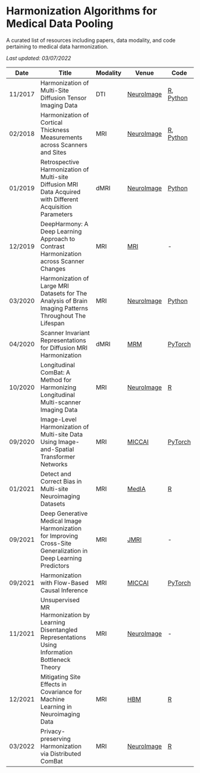 # Harmonization Algorithms for Medical Data Pooling
A curated list of resources including papers, data modality, and code pertaining to medical data harmonization.


*Last updated: 03/07/2022*

|Date|Title|Modality|Venue|Code|
|---|---|---|---|---|
|11/2017|Harmonization of Multi-Site Diffusion Tensor Imaging Data| DTI |[NeuroImage](https://doi.org/10.1016/j.neuroimage.2017.08.047)| [R](https://github.com/Jfortin1/ComBatHarmonization), [Python](https://github.com/Jfortin1/neuroCombat) |
|02/2018|Harmonization of Cortical Thickness Measurements across Scanners and Sites| MRI |[NeuroImage](https://doi.org/10.1016/j.neuroimage.2017.11.024)| [R](https://github.com/Jfortin1/ComBatHarmonization), [Python](https://github.com/Jfortin1/neuroCombat) |
|01/2019|Retrospective Harmonization of Multi-site Diffusion MRI Data Acquired with Different Acquisition Parameters| dMRI |[NeuroImage](https://doi.org/10.1016/j.neuroimage.2018.08.073)| [Python](https://github.com/pnlbwh/dMRIharmonization) |
|12/2019|DeepHarmony: A Deep Learning Approach to Contrast Harmonization across Scanner Changes | MRI |[MRI](https://doi.org/10.1016/j.mri.2019.05.041)| - |
|03/2020|Harmonization of Large MRI Datasets for The Analysis of Brain Imaging Patterns Throughout The Lifespan | MRI |[NeuroImage](https://doi.org/10.1016/j.neuroimage.2019.116450)| [Python](https://github.com/rpomponio/neuroHarmonize) |
|04/2020|Scanner Invariant Representations for Diffusion MRI Harmonization| dMRI |[MRM](https://doi.org/10.1002/mrm.28243)| [PyTorch](https://github.com/dcmoyer/scanner-inv-pytorch) |
|10/2020|Longitudinal ComBat: A Method for Harmonizing Longitudinal Multi-scanner Imaging Data | MRI |[NeuroImage](https://doi.org/10.1016/j.neuroimage.2020.117129)| [R](https://github.com/jcbeer/longCombat)|
|09/2020|Image-Level Harmonization of Multi-site Data Using Image-and-Spatial Transformer Networks | MRI |[MICCAI](https://doi.org/10.1007/978-3-030-59728-3_69)| [PyTorch](https://github.com/mlnotebook/domain_adapation_istn) |
|01/2021|Detect and Correct Bias in Multi-site Neuroimaging Datasets | MRI |[MedIA](https://doi.org/10.1016/j.media.2020.101879)| [R](https://github.com/ai-med/Dataset-Bias)|
|09/2021|Deep Generative Medical Image Harmonization for Improving Cross-Site Generalization in Deep Learning Predictors | MRI |[JMRI](https://doi.org/10.1002/jmri.27908)| -|
|09/2021|Harmonization with Flow-Based Causal Inference | MRI |[MICCAI](https://doi.org/10.1007/978-3-030-87199-4_17)| [PyTorch](https://github.com/rongguangw/flow-scm) |
|11/2021|Unsupervised MR Harmonization by Learning Disentangled Representations Using Information Bottleneck Theory | MRI |[NeuroImage](https://doi.org/10.1016/j.neuroimage.2021.118569)| - |
|12/2021|Mitigating Site Effects in Covariance for Machine Learning in Neuroimaging Data | MRI |[HBM](https://doi.org/10.1002/hbm.25688)| [R](https://github.com/andy1764/CovBat_Harmonization) |
|03/2022|Privacy-preserving Harmonization via Distributed ComBat | MRI |[NeuroImage](https://doi.org/10.1016/j.neuroimage.2021.118822)| [R](https://github.com/andy1764/Distributed-ComBat)|
